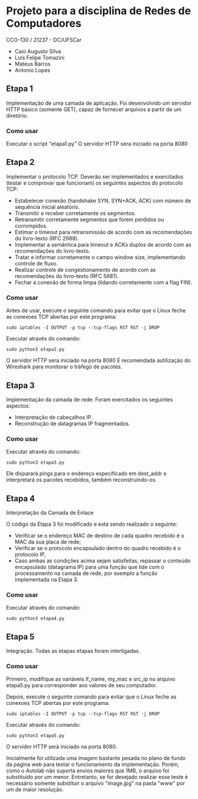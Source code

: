 # Projeto para a disciplina de Redes de Computadores
CCO-130 / 21237 - DC/UFSCar

- Caio Augusto Silva
- Luís Felipe Tomazini
- Mateus Barros
- Antonio Lopes

## Etapa 1
Implementação de uma camada de aplicação. 
Foi desenvolvido um servidor HTTP básico (somente GET), capaz de fornecer arquivos a partir de um diretório.

### Como usar
Executar o script "etapa1.py"
O servidor HTTP sera iniciado na porta 8080

## Etapa 2
Implementar o protocolo TCP. Deverão ser implementados e exercitados (testar e comprovar que funcionam) os seguintes aspectos do protocolo TCP:
- Estabelecer conexão (handshake SYN, SYN+ACK, ACK) com número de sequência inicial aleatório.
- Transmitir e receber corretamente os segmentos.
- Retransmitir corretamente segmentos que forem perdidos ou corrompidos.
- Estimar o timeout para retransmissão de acordo com as recomendações do livro-texto (RFC 2988).
- Implementar a semântica para timeout e ACKs duplos de acordo com as recomendações do livro-texto.
- Tratar e informar corretamente o campo window size, implementando controle de fluxo.
- Realizar controle de congestionamento de acordo com as recomendações do livro-texto (RFC 5681).
- Fechar a conexão de forma limpa (lidando corretamente com a flag FIN).

### Como usar
Antes de usar, execute o seguinte comando para evitar que o Linux feche
as conexoes TCP abertas por este programa:

    sudo iptables -I OUTPUT -p tcp --tcp-flags RST RST -j DROP

Executar através do comando:

    sudo python3 etapa2.py
    
O servidor HTTP sera iniciado na porta 8080
È recomendada autilização do Wireshark para monitorar o tráfego de pacotes.

## Etapa 3
Implementação da camada de rede.
Foram exercitados os seguintes aspectos:
- Interpretação de cabeçalhos IP.
- Reconstrução de datagramas IP fragmentados.

### Como usar
Executar através do comando:

    sudo python3 etapa3.py

Ele disparará pings para o endereço especificado em dest_addr e interpretará os pacotes recebidos, também reconstruindo-os.

## Etapa 4
Interpretação da Camada de Enlace

O código da Etapa 3 foi modificado e está sendo realizado o seguinte:

- Verificar se o endereço MAC de destino de cada quadro recebido é o MAC da sua placa de rede;
- Verificar se o protocolo encapsulado dentro do quadro recebido é o protocolo IP,
- Caso ambas as condições acima sejam satisfeitas, repassar o conteúdo encapsulado (datagrama IP) para uma função que lide com o processamento na camada de rede, por exemplo a função implementada na Etapa 3.

### Como usar
Executar através do comando:

    sudo python3 etapa4.py

## Etapa 5
Integração. Todas as etapas etapas foram interligadas.

### Como usar
Primeiro, modifique as variáveis if_name, my_mac e src_ip no arquivo etapa5.py para corresponder aos valores de seu computador.

Depois, execute o seguinte comando para evitar que o Linux feche as conexoes TCP abertas por este programa:

    sudo iptables -I OUTPUT -p tcp --tcp-flags RST RST -j DROP

Executar através do comando:

    sudo python3 etapa5.py
    
O servidor HTTP será iniciado na porta 8080.

Inicialmente foi utilizada uma imagem bastante pesada no plano de fundo da página web para testar o funcionamento da implementação. Porém, como o Autolab não suporta envios maiores que 1MB, o arquivo foi substituido por um menor. Entretanto, se for desejado realizar esse teste é necessário somente substituir o arquivo "image.jpg" na pasta "www" por um de maior resolução.

